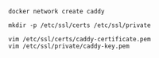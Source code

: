 ```shell
docker network create caddy
```

```shell
mkdir -p /etc/ssl/certs /etc/ssl/private

vim /etc/ssl/certs/caddy-certificate.pem
vim /etc/ssl/private/caddy-key.pem
```